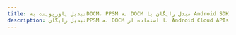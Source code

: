 ---title: تبدیل پاورپوینت بهDOCM، PPSM به DOCM مبدل رایگان یا Android SDKdescription: تبدیل رایگانPPSM به DOCM با استفاده از Android Cloud APIs & SDK. همچنین اسناد Microsoft PowerPoint را در Cloud ایجاد، ویرایش و رندر کنید.---